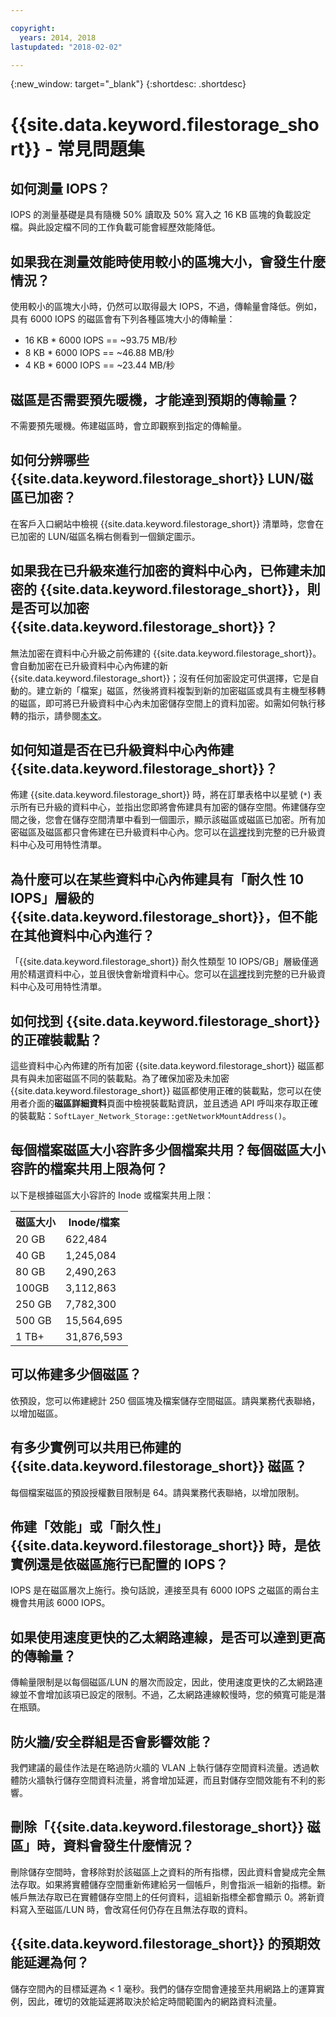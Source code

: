 ```yaml
---

copyright:
  years: 2014, 2018
lastupdated: "2018-02-02"

---
```

{:new_window: target="_blank"}
{:shortdesc: .shortdesc}

# {{site.data.keyword.filestorage_short}} - 常見問題集

## 如何測量 IOPS？

IOPS 的測量基礎是具有隨機 50% 讀取及 50% 寫入之 16 KB 區塊的負載設定檔。與此設定檔不同的工作負載可能會經歷效能降低。

## 如果我在測量效能時使用較小的區塊大小，會發生什麼情況？

使用較小的區塊大小時，仍然可以取得最大 IOPS，不過，傳輸量會降低。例如，具有 6000 IOPS 的磁區會有下列各種區塊大小的傳輸量：

- 16 KB * 6000 IOPS == ~93.75 MB/秒
- 8 KB * 6000 IOPS == ~46.88 MB/秒
- 4 KB * 6000 IOPS == ~23.44 MB/秒


## 磁區是否需要預先暖機，才能達到預期的傳輸量？

不需要預先暖機。佈建磁區時，會立即觀察到指定的傳輸量。

## 如何分辨哪些 {{site.data.keyword.filestorage_short}} LUN/磁區已加密？

在客戶入口網站中檢視 {{site.data.keyword.filestorage_short}} 清單時，您會在已加密的 LUN/磁區名稱右側看到一個鎖定圖示。

## 如果我在已升級來進行加密的資料中心內，已佈建未加密的 {{site.data.keyword.filestorage_short}}，則是否可以加密 {{site.data.keyword.filestorage_short}}？

無法加密在資料中心升級之前佈建的 {{site.data.keyword.filestorage_short}}。會自動加密在已升級資料中心內佈建的新 {{site.data.keyword.filestorage_short}}；沒有任何加密設定可供選擇，它是自動的。建立新的「檔案」磁區，然後將資料複製到新的加密磁區或具有主機型移轉的磁區，即可將已升級資料中心內未加密儲存空間上的資料加密。如需如何執行移轉的指示，請參閱[本文](/docs/infrastructure/FileStorage/migrate-file-storage-encrypted-file-storage.html)。

## 如何知道是否在已升級資料中心內佈建 {{site.data.keyword.filestorage_short}}？

佈建 {{site.data.keyword.filestorage_short}} 時，將在訂單表格中以星號 (`*`) 表示所有已升級的資料中心，並指出您即將會佈建具有加密的儲存空間。佈建儲存空間之後，您會在儲存空間清單中看到一個圖示，顯示該磁區或磁區已加密。所有加密磁區及磁區都只會佈建在已升級資料中心內。您可以在[這裡](/docs//infrastructure/BlockStorage/new-ibm-block-and-file-storage-location-and-features.html)找到完整的已升級資料中心及可用特性清單。

## 為什麼可以在某些資料中心內佈建具有「耐久性 10 IOPS」層級的 {{site.data.keyword.filestorage_short}}，但不能在其他資料中心內進行？

「{{site.data.keyword.filestorage_short}} 耐久性類型 10 IOPS/GB」層級僅適用於精選資料中心，並且很快會新增資料中心。您可以在[這裡](/docs//infrastructure/BlockStorage/new-ibm-block-and-file-storage-location-and-features.html)找到完整的已升級資料中心及可用特性清單。

## 如何找到 {{site.data.keyword.filestorage_short}} 的正確裝載點？

這些資料中心內佈建的所有加密 {{site.data.keyword.filestorage_short}} 磁區都具有與未加密磁區不同的裝載點。為了確保加密及未加密 {{site.data.keyword.filestorage_short}} 磁區都使用正確的裝載點，您可以在使用者介面的**磁區詳細資料**頁面中檢視裝載點資訊，並且透過 API 呼叫來存取正確的裝載點：`SoftLayer_Network_Storage::getNetworkMountAddress()`。

## 每個檔案磁區大小容許多少個檔案共用？每個磁區大小容許的檔案共用上限為何？
以下是根據磁區大小容許的 Inode 或檔案共用上限：

<table>
        <tbody>
          <tr>
            <th>磁區大小</th>
            <th>Inode/檔案</th>
          </tr>
          <tr>
            <td>20 GB </td>
            <td>622,484</td>
          </tr>
          <tr>
            <td>40 GB </td>
            <td>1,245,084</td>
          </tr>          
          <tr>
            <td>80 GB</td>
            <td>2,490,263</td>
          </tr>          
          <tr>
            <td>100GB</td>
            <td>3,112,863</td>
          </tr>          
          <tr>
            <td>250 GB</td>
            <td>7,782,300</td>
          </tr>          
          <tr>
            <td>500 GB</td>
            <td>15,564,695</td>
          </tr>
          <tr>
            <td>1 TB+</td>
            <td>31,876,593</td>
          </tr>
        </tbody>
</table>

## 可以佈建多少個磁區？

依預設，您可以佈建總計 250 個區塊及檔案儲存空間磁區。請與業務代表聯絡，以增加磁區。

## 有多少實例可以共用已佈建的 {{site.data.keyword.filestorage_short}} 磁區？

每個檔案磁區的預設授權數目限制是 64。請與業務代表聯絡，以增加限制。

## 佈建「效能」或「耐久性」{{site.data.keyword.filestorage_short}} 時，是依實例還是依磁區施行已配置的 IOPS？

IOPS 是在磁區層次上施行。換句話說，連接至具有 6000 IOPS 之磁區的兩台主機會共用該 6000 IOPS。

## 如果使用速度更快的乙太網路連線，是否可以達到更高的傳輸量？

傳輸量限制是以每個磁區/LUN 的層次而設定，因此，使用速度更快的乙太網路連線並不會增加該項已設定的限制。不過，乙太網路連線較慢時，您的頻寬可能是潛在瓶頸。

## 防火牆/安全群組是否會影響效能？

我們建議的最佳作法是在略過防火牆的 VLAN 上執行儲存空間資料流量。透過軟體防火牆執行儲存空間資料流量，將會增加延遲，而且對儲存空間效能有不利的影響。

## 刪除「{{site.data.keyword.filestorage_short}} 磁區」時，資料會發生什麼情況？

刪除儲存空間時，會移除對於該磁區上之資料的所有指標，因此資料會變成完全無法存取。如果將實體儲存空間重新佈建給另一個帳戶，則會指派一組新的指標。新帳戶無法存取已在實體儲存空間上的任何資料，這組新指標全都會顯示 0。將新資料寫入至磁區/LUN 時，會改寫任何仍存在且無法存取的資料。 

## {{site.data.keyword.filestorage_short}} 的預期效能延遲為何？   

儲存空間內的目標延遲為 < 1 毫秒。我們的儲存空間會連接至共用網路上的運算實例，因此，確切的效能延遲將取決於給定時間範圍內的網路資料流量。

